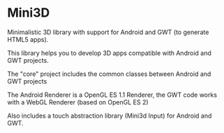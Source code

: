 Mini3D
======

Minimalistic 3D library with support for Android and GWT (to generate HTML5 apps).

This library helps you to develop 3D apps compatible with Android and GWT projects.

The "core" project includes the common classes between Android and GWT projects 

The Android Renderer is a OpenGL ES 1.1 Renderer, the GWT code works with a WebGL Renderer (based on OpenGL ES 2)

Also includes a touch abstraction library (Mini3d Input) for Android and GWT.